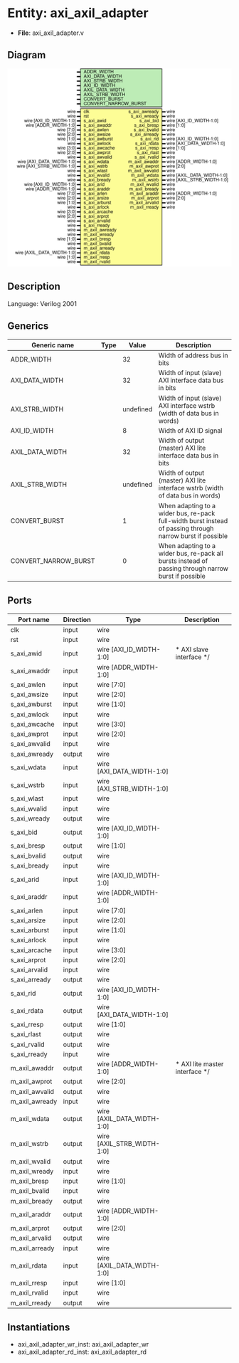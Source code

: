 # Entity: axi_axil_adapter

- **File**: axi_axil_adapter.v
## Diagram

![Diagram](axi_axil_adapter.svg "Diagram")
## Description


 Language: Verilog 2001


## Generics

| Generic name         | Type | Value     | Description                                                                                                  |
| -------------------- | ---- | --------- | ------------------------------------------------------------------------------------------------------------ |
| ADDR_WIDTH           |      | 32        |  Width of address bus in bits                                                                                |
| AXI_DATA_WIDTH       |      | 32        |  Width of input (slave) AXI interface data bus in bits                                                       |
| AXI_STRB_WIDTH       |      | undefined |  Width of input (slave) AXI interface wstrb (width of data bus in words)                                     |
| AXI_ID_WIDTH         |      | 8         |  Width of AXI ID signal                                                                                      |
| AXIL_DATA_WIDTH      |      | 32        |  Width of output (master) AXI lite interface data bus in bits                                                |
| AXIL_STRB_WIDTH      |      | undefined |  Width of output (master) AXI lite interface wstrb (width of data bus in words)                              |
| CONVERT_BURST        |      | 1         |  When adapting to a wider bus, re-pack full-width burst instead of passing through narrow burst if possible  |
| CONVERT_NARROW_BURST |      | 0         |  When adapting to a wider bus, re-pack all bursts instead of passing through narrow burst if possible        |
## Ports

| Port name      | Direction | Type                       | Description                               |
| -------------- | --------- | -------------------------- | ----------------------------------------- |
| clk            | input     | wire                       |                                           |
| rst            | input     | wire                       |                                           |
| s_axi_awid     | input     | wire [AXI_ID_WIDTH-1:0]    |      * AXI slave interface      */        |
| s_axi_awaddr   | input     | wire [ADDR_WIDTH-1:0]      |                                           |
| s_axi_awlen    | input     | wire [7:0]                 |                                           |
| s_axi_awsize   | input     | wire [2:0]                 |                                           |
| s_axi_awburst  | input     | wire [1:0]                 |                                           |
| s_axi_awlock   | input     | wire                       |                                           |
| s_axi_awcache  | input     | wire [3:0]                 |                                           |
| s_axi_awprot   | input     | wire [2:0]                 |                                           |
| s_axi_awvalid  | input     | wire                       |                                           |
| s_axi_awready  | output    | wire                       |                                           |
| s_axi_wdata    | input     | wire [AXI_DATA_WIDTH-1:0]  |                                           |
| s_axi_wstrb    | input     | wire [AXI_STRB_WIDTH-1:0]  |                                           |
| s_axi_wlast    | input     | wire                       |                                           |
| s_axi_wvalid   | input     | wire                       |                                           |
| s_axi_wready   | output    | wire                       |                                           |
| s_axi_bid      | output    | wire [AXI_ID_WIDTH-1:0]    |                                           |
| s_axi_bresp    | output    | wire [1:0]                 |                                           |
| s_axi_bvalid   | output    | wire                       |                                           |
| s_axi_bready   | input     | wire                       |                                           |
| s_axi_arid     | input     | wire [AXI_ID_WIDTH-1:0]    |                                           |
| s_axi_araddr   | input     | wire [ADDR_WIDTH-1:0]      |                                           |
| s_axi_arlen    | input     | wire [7:0]                 |                                           |
| s_axi_arsize   | input     | wire [2:0]                 |                                           |
| s_axi_arburst  | input     | wire [1:0]                 |                                           |
| s_axi_arlock   | input     | wire                       |                                           |
| s_axi_arcache  | input     | wire [3:0]                 |                                           |
| s_axi_arprot   | input     | wire [2:0]                 |                                           |
| s_axi_arvalid  | input     | wire                       |                                           |
| s_axi_arready  | output    | wire                       |                                           |
| s_axi_rid      | output    | wire [AXI_ID_WIDTH-1:0]    |                                           |
| s_axi_rdata    | output    | wire [AXI_DATA_WIDTH-1:0]  |                                           |
| s_axi_rresp    | output    | wire [1:0]                 |                                           |
| s_axi_rlast    | output    | wire                       |                                           |
| s_axi_rvalid   | output    | wire                       |                                           |
| s_axi_rready   | input     | wire                       |                                           |
| m_axil_awaddr  | output    | wire [ADDR_WIDTH-1:0]      |      * AXI lite master interface      */  |
| m_axil_awprot  | output    | wire [2:0]                 |                                           |
| m_axil_awvalid | output    | wire                       |                                           |
| m_axil_awready | input     | wire                       |                                           |
| m_axil_wdata   | output    | wire [AXIL_DATA_WIDTH-1:0] |                                           |
| m_axil_wstrb   | output    | wire [AXIL_STRB_WIDTH-1:0] |                                           |
| m_axil_wvalid  | output    | wire                       |                                           |
| m_axil_wready  | input     | wire                       |                                           |
| m_axil_bresp   | input     | wire [1:0]                 |                                           |
| m_axil_bvalid  | input     | wire                       |                                           |
| m_axil_bready  | output    | wire                       |                                           |
| m_axil_araddr  | output    | wire [ADDR_WIDTH-1:0]      |                                           |
| m_axil_arprot  | output    | wire [2:0]                 |                                           |
| m_axil_arvalid | output    | wire                       |                                           |
| m_axil_arready | input     | wire                       |                                           |
| m_axil_rdata   | input     | wire [AXIL_DATA_WIDTH-1:0] |                                           |
| m_axil_rresp   | input     | wire [1:0]                 |                                           |
| m_axil_rvalid  | input     | wire                       |                                           |
| m_axil_rready  | output    | wire                       |                                           |
## Instantiations

- axi_axil_adapter_wr_inst: axi_axil_adapter_wr
- axi_axil_adapter_rd_inst: axi_axil_adapter_rd
